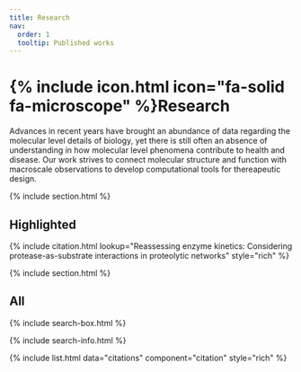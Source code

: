 ```yaml
---
title: Research
nav:
  order: 1
  tooltip: Published works
---
```


# {% include icon.html icon="fa-solid fa-microscope" %}Research

Advances in recent years have brought an abundance of data regarding the molecular level details of biology, yet there is still often an absence of understanding in how molecular level phenomena contribute to health and disease. Our work strives to connect molecular structure and function with macroscale observations to develop computational tools for thereapeutic design.   

{% include section.html %}

## Highlighted

{% include citation.html lookup="Reassessing enzyme kinetics: Considering protease-as-substrate interactions in proteolytic networks" style="rich" %}

{% include section.html %}

## All

{% include search-box.html %}

{% include search-info.html %}

{% include list.html data="citations" component="citation" style="rich" %}
